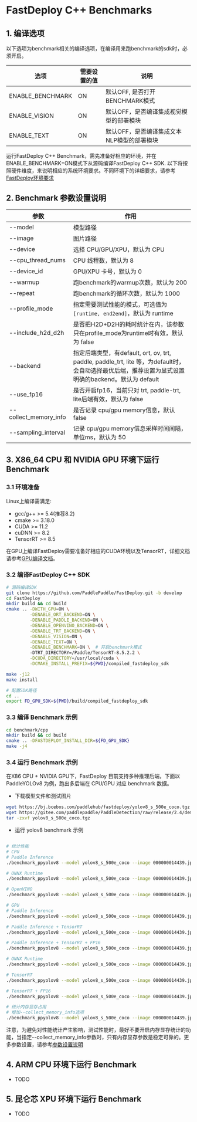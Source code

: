 # FastDeploy C++ Benchmarks

## 1. 编译选项  
以下选项为benchmark相关的编译选项，在编译用来跑benchmark的sdk时，必须开启。  

|选项|需要设置的值|说明|
|---|---|---|  
| ENABLE_BENCHMARK  | ON | 默认OFF, 是否打开BENCHMARK模式 |
| ENABLE_VISION     | ON | 默认OFF，是否编译集成视觉模型的部署模块 |
| ENABLE_TEXT       | ON | 默认OFF，是否编译集成文本NLP模型的部署模块 |  

运行FastDeploy C++ Benchmark，需先准备好相应的环境，并在ENABLE_BENCHMARK=ON模式下从源码编译FastDeploy C++ SDK. 以下将按照硬件维度，来说明相应的系统环境要求。不同环境下的详细要求，请参考[FastDeploy环境要求](../../docs/cn/build_and_install)  

## 2. Benchmark 参数设置说明  

<div id="参数设置说明"></div>  


| 参数                 | 作用                                        |
| -------------------- | ------------------------------------------ |
| --model              | 模型路径                                     |
| --image              | 图片路径    |
| --device             | 选择 CPU/GPU/XPU，默认为 CPU  |
| --cpu_thread_nums     | CPU 线程数，默认为 8      |
| --device_id          | GPU/XPU 卡号，默认为 0 |
| --warmup           | 跑benchmark的warmup次数，默认为 200 |
| --repeat           | 跑benchmark的循环次数，默认为 1000 |  
| --profile_mode      | 指定需要测试性能的模式，可选值为`[runtime, end2end]`，默认为 runtime |  
| --include_h2d_d2h   | 是否把H2D+D2H的耗时统计在内，该参数只在profile_mode为runtime时有效，默认为 false |  
| --backend            | 指定后端类型，有default, ort, ov, trt, paddle, paddle_trt, lite 等，为default时，会自动选择最优后端，推荐设置为显式设置明确的backend。默认为 default   |
| --use_fp16    | 是否开启fp16，当前只对 trt, paddle-trt, lite后端有效，默认为 false |
| --collect_memory_info    | 是否记录 cpu/gpu memory信息，默认 false  |
| --sampling_interval    | 记录 cpu/gpu memory信息采样时间间隔，单位ms，默认为 50  |  

## 3. X86_64 CPU 和 NVIDIA GPU 环境下运行 Benchmark

### 3.1 环境准备  

Linux上编译需满足:
  - gcc/g++ >= 5.4(推荐8.2)
  - cmake >= 3.18.0
  - CUDA >= 11.2
  - cuDNN >= 8.2
  - TensorRT >= 8.5

在GPU上编译FastDeploy需要准备好相应的CUDA环境以及TensorRT，详细文档请参考[GPU编译文档](https://github.com/PaddlePaddle/FastDeploy/blob/develop/docs/cn/build_and_install/gpu.md)。  

### 3.2 编译FastDeploy C++ SDK  
```bash
# 源码编译SDK
git clone https://github.com/PaddlePaddle/FastDeploy.git -b develop
cd FastDeploy
mkdir build && cd build
cmake .. -DWITH_GPU=ON \
         -DENABLE_ORT_BACKEND=ON \
         -DENABLE_PADDLE_BACKEND=ON \
         -DENABLE_OPENVINO_BACKEND=ON \
         -DENABLE_TRT_BACKEND=ON \
         -DENABLE_VISION=ON \
         -DENABLE_TEXT=ON \
         -DENABLE_BENCHMARK=ON \  # 开启benchmark模式
         -DTRT_DIRECTORY=/Paddle/TensorRT-8.5.2.2 \
         -DCUDA_DIRECTORY=/usr/local/cuda \
         -DCMAKE_INSTALL_PREFIX=${PWD}/compiled_fastdeploy_sdk

make -j12
make install  

# 配置SDK路径
cd ..  
export FD_GPU_SDK=${PWD}/build/compiled_fastdeploy_sdk
```  
### 3.3 编译 Benchmark 示例  
```bash  
cd benchmark/cpp
mkdir build && cd build  
cmake .. -DFASTDEPLOY_INSTALL_DIR=${FD_GPU_SDK}  
make -j4
```

### 3.4 运行 Benchmark 示例  

在X86 CPU + NVIDIA GPU下，FastDeploy 目前支持多种推理后端，下面以 PaddleYOLOv8 为例，跑出多后端在 CPU/GPU 对应 benchmark 数据。

- 下载模型文件和测试图片  
```bash  
wget https://bj.bcebos.com/paddlehub/fastdeploy/yolov8_s_500e_coco.tgz  
wget https://gitee.com/paddlepaddle/PaddleDetection/raw/release/2.4/demo/000000014439.jpg
tar -zxvf yolov8_s_500e_coco.tgz
```

- 运行 yolov8 benchmark 示例  

```bash  

# 统计性能  
# CPU
# Paddle Inference
./benchmark_ppyolov8 --model yolov8_s_500e_coco --image 000000014439.jpg --device cpu --cpu_thread_nums 8 --backend paddle --profile_mode runtime

# ONNX Runtime
./benchmark_ppyolov8 --model yolov8_s_500e_coco --image 000000014439.jpg --device cpu --cpu_thread_nums 8 --backend ort --profile_mode runtime

# OpenVINO
./benchmark_ppyolov8 --model yolov8_s_500e_coco --image 000000014439.jpg --device cpu --cpu_thread_nums 8 --backend ov --profile_mode runtime

# GPU
# Paddle Inference
./benchmark_ppyolov8 --model yolov8_s_500e_coco --image 000000014439.jpg --device gpu --device_id 0 --backend paddle --profile_mode runtime --warmup 200 --repeat 2000

# Paddle Inference + TensorRT
./benchmark_ppyolov8 --model yolov8_s_500e_coco --image 000000014439.jpg --device gpu --device_id 0 --backend paddle_trt --profile_mode runtime --warmup 200 --repeat 2000

# Paddle Inference + TensorRT + FP16
./benchmark_ppyolov8 --model yolov8_s_500e_coco --image 000000014439.jpg --device gpu --device_id 0 --backend paddle --profile_mode runtime --warmup 200 --repeat 2000 --use_fp16

# ONNX Runtime
./benchmark_ppyolov8 --model yolov8_s_500e_coco --image 000000014439.jpg --device gpu --device_id 0 --backend ort --profile_mode runtime --warmup 200 --repeat 2000

# TensorRT
./benchmark_ppyolov8 --model yolov8_s_500e_coco --image 000000014439.jpg --device gpu --device_id 0 --backend paddle --profile_mode runtime --warmup 200 --repeat 2000

# TensorRT + FP16
./benchmark_ppyolov8 --model yolov8_s_500e_coco --image 000000014439.jpg --device gpu --device_id 0 --backend trt --profile_mode runtime --warmup 200 --repeat 2000 --use_fp16

# 统计内存显存占用  
# 增加--collect_memory_info选项
./benchmark_ppyolov8 --model yolov8_s_500e_coco --image 000000014439.jpg --device cpu --cpu_thread_nums 8 --backend paddle --profile_mode runtime --collect_memory_info
```
注意，为避免对性能统计产生影响，测试性能时，最好不要开启内存显存统计的功能，当指定--collect_memory_info参数时，只有内存显存参数是稳定可靠的。更多参数设置，请参考[参数设置说明](#参数设置说明)


## 4. ARM CPU 环境下运行 Benchmark
- TODO

## 5. 昆仑芯 XPU 环境下运行 Benchmark
- TODO
